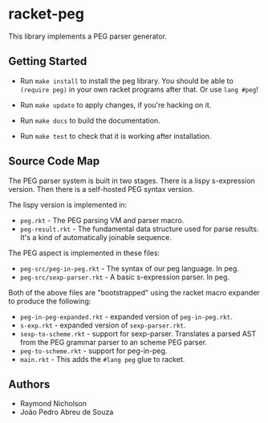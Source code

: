 # racket-peg

This library implements a PEG parser generator.

## Getting Started

* Run `make install` to install the peg library. You should be able to `(require peg)` in your own racket programs after that. Or use `lang #peg`!

* Run `make update` to apply changes, if you're hacking on it.

* Run `make docs` to build the documentation.

* Run `make test` to check that it is working after installation.

## Source Code Map

The PEG parser system is built in two stages. There is a lispy s-expression version. Then there is a self-hosted PEG syntax version.

The lispy version is implemented in:

* `peg.rkt` - The PEG parsing VM and parser macro.
* `peg-result.rkt` - The fundamental data structure used for parse results. It's a kind of automatically joinable sequence.

The PEG aspect is implemented in these files:

* `peg-src/peg-in-peg.rkt` - The syntax of our peg language. In peg.
* `peg-src/sexp-parser.rkt` - A basic s-expression parser. In peg.
 
Both of the above files are "bootstrapped" using the racket macro expander to produce the following:

* `peg-in-peg-expanded.rkt` - expanded version of `peg-in-peg.rkt`.
* `s-exp.rkt` - expanded version of `sexp-parser.rkt`.
* `sexp-to-scheme.rkt` - support for sexp-parser. Translates a parsed AST from the PEG grammar parser to an scheme PEG parser.
* `peg-to-scheme.rkt` - support for peg-in-peg.
* `main.rkt` - This adds the `#lang peg` glue to racket.

## Authors

* Raymond Nicholson
* João Pedro Abreu de Souza
